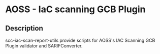 # AOSS - IaC scanning GCB Plugin

## Description

scc-iac-scan-report-utils provide scripts for AOSS's IAC Scanning GCB Plugin validator and SARIFConverter.

